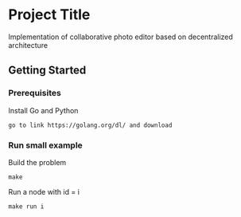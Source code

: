 # Project Title

Implementation of collaborative photo editor based on decentralized architecture

## Getting Started

### Prerequisites

Install Go and Python 

```
go to link https://golang.org/dl/ and download
```

### Run small example


Build the problem
```
make
```

Run a node with id = i

```
make run i
```




